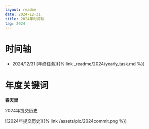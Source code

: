 ```yaml
---
layout: readme
date: 2024-12-31
title: 2024年时间轴
tag: 2024
---
```


# 时间轴

- 2024/12/31 [年终任务]({% link _readme/2024/yearly_task.md %})

# 年度关键词

**春天里**

2024年提交历史

![2024年提交历史]({% link /assets/pic/2024commit.png %})